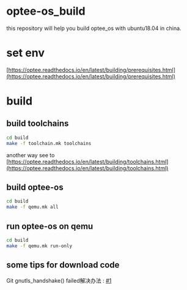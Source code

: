 # optee-os_build
this repository will help you build optee_os with ubuntu18.04 in china.

# set env
[https://optee.readthedocs.io/en/latest/building/prerequisites.html](https://optee.readthedocs.io/en/latest/building/prerequisites.html)

# build 
## build toolchains

```bash
cd build
make -f toolchain.mk toolchains
```
another way see to [https://optee.readthedocs.io/en/latest/building/toolchains.html](https://optee.readthedocs.io/en/latest/building/toolchains.html)

## build optee-os
```bash
cd build
make -f qemu.mk all
```

## run optee-os on qemu
```bash
cd build
make -f qemu.mk run-only
```
## some tips for download code
Git gnutls_handshake() failed解决办法 : [#1](https://www.cnblogs.com/ArsenalfanInECNU/p/11327617.html)



